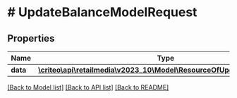 # # UpdateBalanceModelRequest

## Properties

Name | Type | Description | Notes
------------ | ------------- | ------------- | -------------
**data** | [**\criteo\api\retailmedia\v2023_10\Model\ResourceOfUpdateBalanceModel**](ResourceOfUpdateBalanceModel.md) |  | [optional]

[[Back to Model list]](../../README.md#models) [[Back to API list]](../../README.md#endpoints) [[Back to README]](../../README.md)
